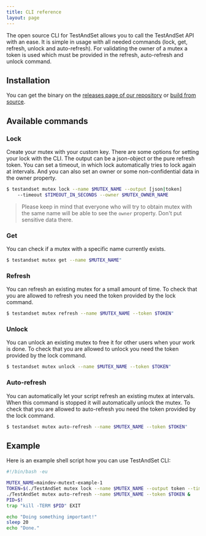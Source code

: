 ```yaml
---
title: CLI reference
layout: page
---
```


The open source CLI for TestAndSet allows you to call the TestAndSet API with an ease. It is simple in usage with all needed commands (lock, get, refresh, unlock and auto-refresh). For validating the owner of a mutex a token is used which must be provided in the refresh, auto-refresh and unlock command.

## Installation

You can get the binary on the [releases page of our repository](https://github.com/maindev/testandset/releases) or [build from source](/docs/cli/building-from-source).

## Available commands

### Lock

Create your mutex with your custom key. There are some options for setting your lock with the CLI. The output can be a json-object or the pure refresh token. You can set a timeout, in which lock automatically tries to lock again at intervals. And you can also set an owner or some non-confidential data in the owner property.

```bash
$ testandset mutex lock --name $MUTEX_NAME --output [json|token]
    --timeout $TIMEOUT_IN_SECONDS --owner $MUTEX_OWNER_NAME
```

> Please keep in mind that everyone who will try to obtain mutex with the same name will be able to see the `owner` property. Don't put sensitive data there.

### Get

You can check if a mutex with a specific name currently exists.

```bash
$ testandset mutex get --name $MUTEX_NAME"
```
### Refresh

You can refresh an existing mutex for a small amount of time. To check that you are allowed to refresh you need the token provided by the lock command.

```bash
$ testandset mutex refresh --name $MUTEX_NAME --token $TOKEN"
```
### Unlock

You can unlock an existing mutex to free it for other users when your work is done. To check that you are allowed to unlock you need the token provided by the lock command.

```bash
$ testandset mutex unlock --name $MUTEX_NAME --token $TOKEN"
```

### Auto-refresh

You can automatically let your script refresh an existing mutex at intervals. When this command is stopped it will automatically unlock the mutex. To check that you are allowed to auto-refresh you need the token provided by the lock command.

```bash
$ testandset mutex auto-refresh --name $MUTEX_NAME --token $TOKEN"
```

## Example

Here is an example shell script how you can use TestAndSet CLI:

```bash
#!/bin/bash -eu

MUTEX_NAME=maindev-mutext-example-1
TOKEN=$(./TestAndSet mutex lock --name $MUTEX_NAME --output token --timeout 120)
./TestAndSet mutex auto-refresh --name $MUTEX_NAME --token $TOKEN &
PID=$!
trap "kill -TERM $PID" EXIT

echo "Doing something important!"
sleep 20
echo "Done."
```